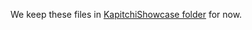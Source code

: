 We keep these files in [KapitchiShowcase folder](https://github.com/kapitchi/KapitchiShowcase/tree/master/dev) for now.